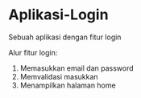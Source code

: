 # Aplikasi-Login
Sebuah aplikasi dengan fitur login

Alur fitur login:
1. Memasukkan email dan password
2. Memvalidasi masukkan
3. Menampilkan halaman home
